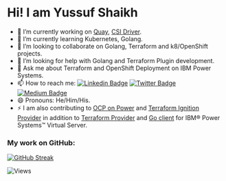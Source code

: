 
# Hi! I am Yussuf Shaikh 


- 🔭 I’m currently working on [Quay](https://github.com/quay), [CSI Driver](https://github.com/kubernetes-sigs/ibm-powervs-block-csi-driver).
- 🌱 I’m currently learning Kubernetes, Golang.
- 👯 I’m looking to collaborate on Golang, Terraform and k8/OpenShift projects.
- 🤔 I’m looking for help with Golang and Terraform Plugin development.
- 💬 Ask me about Terraform and OpenShift Deployment on IBM Power Systems.
- 📫 How to reach me: [![Linkedin Badge](https://img.shields.io/badge/-yussuf-blue?style=flat-square&logo=Linkedin&logoColor=white&link=https://www.linkedin.com/in/yussuf/)](https://www.linkedin.com/in/yussuf)
[![Twitter Badge](https://img.shields.io/badge/-yussufshaikh-1ca0f1?style=flat-square&labelColor=1ca0f1&logo=twitter&logoColor=white&link=https://twitter.com/yussufshaikh)](https://twitter.com/yussufshaikh)
[![Medium Badge](https://img.shields.io/badge/-yussufshaikh-black?style=flat-square&labelColor=black&logo=medium&logoColor=white&link=https://medium.com/@yussufshaikh)](https://medium.com/@yussufshaikh)
- 😄 Pronouns: He/Him/His.
- ⚡ I am also contributing to [OCP on Power](https://github.com/ocp-power-automation) and [Terraform Ignition Provider](https://github.com/community-terraform-providers/terraform-provider-ignition) in addition to  [Terraform Provider](https://github.com/IBM-Cloud/terraform-provider-ibm) and [Go client](https://github.com/IBM-Cloud/power-go-client) for IBM® Power Systems™ Virtual Server.


### My work on GitHub:

<!-- ![My GitHub stats](https://github-readme-stats.vercel.app/api?username=yussufsh&show_icons=false&include_all_commits=true&count_private=true&hide=stars) -->

<!-- ![Top Langs](https://github-readme-stats.vercel.app/api/top-langs/?username=yussufsh&layout=compact) -->

[![GitHub Streak](https://streak-stats.demolab.com?user=yussufsh&theme=transparent)](https://git.io/streak-stats)

<!-- [![GitHub Streak](https://github-readme-streak-stats.herokuapp.com?user=yussufsh&theme=transparent&date_format=j%20M%5B%20Y%5D)](https://git.io/streak-stats) -->

![Views](https://komarev.com/ghpvc/?username=yussufsh)
